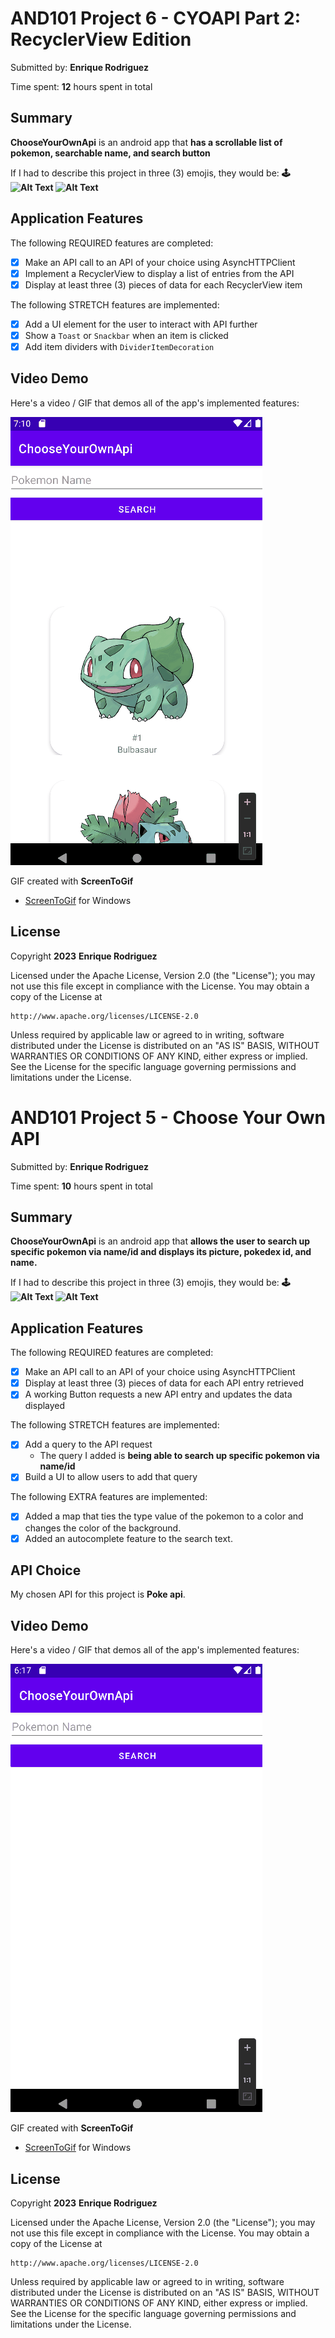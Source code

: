 # AND101 Project 6 - CYOAPI Part 2: RecyclerView Edition

Submitted by: **Enrique Rodriguez**

Time spent: **12** hours spent in total

## Summary

**ChooseYourOwnApi** is an android app that **has a scrollable list of pokemon, searchable name, and search button**

If I had to describe this project in three (3) emojis, they would be: **🕹️ <img src="https://emojis.slackmojis.com/emojis/images/1643514062/186/pokeball.png?1643514062" alt="Alt Text" width="25" height="25"> <img src="https://emojis.slackmojis.com/emojis/images/1643514067/234/bulbasaur.png?1643514067" alt="Alt Text" width="25" height="25">**

## Application Features

The following REQUIRED features are completed:

- [x] Make an API call to an API of your choice using AsyncHTTPClient
- [x] Implement a RecyclerView to display a list of entries from the API
- [x] Display at least three (3) pieces of data for each RecyclerView item

The following STRETCH features are implemented:

- [x] Add a UI element for the user to interact with API further
- [x] Show a `Toast` or `Snackbar` when an item is clicked
- [x] Add item dividers with `DividerItemDecoration`

## Video Demo

Here's a video / GIF that demos all of the app's implemented features:

<img src='https://github.com/enriquerodrigue/ChooseYourOwnApi/blob/master/Enrique_Rodriguez_Project6.gif' title='Video Demo' width='' alt='Video Demo' />

GIF created with **ScreenToGif**

- [ScreenToGif](https://www.screentogif.com/) for Windows

## License

Copyright **2023** **Enrique Rodriguez**

Licensed under the Apache License, Version 2.0 (the "License");
you may not use this file except in compliance with the License.
You may obtain a copy of the License at

    http://www.apache.org/licenses/LICENSE-2.0

Unless required by applicable law or agreed to in writing, software
distributed under the License is distributed on an "AS IS" BASIS,
WITHOUT WARRANTIES OR CONDITIONS OF ANY KIND, either express or implied.
See the License for the specific language governing permissions and
limitations under the License.




# AND101 Project 5 - Choose Your Own API

Submitted by: **Enrique Rodriguez**

Time spent: **10** hours spent in total

## Summary

**ChooseYourOwnApi** is an android app that **allows the user to search up specific pokemon via name/id and displays its picture, pokedex id, and name.**

If I had to describe this project in three (3) emojis, they would be: **🕹️ <img src="https://emojis.slackmojis.com/emojis/images/1643514062/186/pokeball.png?1643514062" alt="Alt Text" width="25" height="25"> <img src="https://emojis.slackmojis.com/emojis/images/1643514067/234/bulbasaur.png?1643514067" alt="Alt Text" width="25" height="25">**

## Application Features

The following REQUIRED features are completed:

- [x] Make an API call to an API of your choice using AsyncHTTPClient
- [x] Display at least three (3) pieces of data for each API entry retrieved
- [x] A working Button requests a new API entry and updates the data displayed

The following STRETCH features are implemented:

- [x] Add a query to the API request
  - The query I added is **being able to search up specific pokemon via name/id**
- [x] Build a UI to allow users to add that query

The following EXTRA features are implemented:

- [x] Added a map that ties the type value of the pokemon to a color and changes the color of the background.
- [x] Added an autocomplete feature to the search text.

## API Choice

My chosen API for this project is **Poke api**.

## Video Demo

Here's a video / GIF that demos all of the app's implemented features:

<img src='https://github.com/enriquerodrigue/ChooseYourOwnApi/blob/master/Enrique_Rodriguez_Project5.gif' title='Video Demo' width='' alt='Video Demo' />

GIF created with **ScreenToGif**

- [ScreenToGif](https://www.screentogif.com/) for Windows

## License

Copyright **2023** **Enrique Rodriguez**

Licensed under the Apache License, Version 2.0 (the "License");
you may not use this file except in compliance with the License.
You may obtain a copy of the License at

    http://www.apache.org/licenses/LICENSE-2.0

Unless required by applicable law or agreed to in writing, software
distributed under the License is distributed on an "AS IS" BASIS,
WITHOUT WARRANTIES OR CONDITIONS OF ANY KIND, either express or implied.
See the License for the specific language governing permissions and
limitations under the License.
